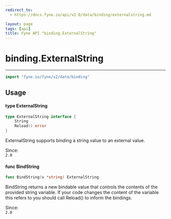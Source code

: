 ```yaml
---
redirect_to:
  - https://docs.fyne.io/api/v2.0/data/binding/externalstring.md

layout: page
tags: [api]
title: Fyne API "binding.ExternalString"
---
```



# binding.ExternalString
---
```go
import "fyne.io/fyne/v2/data/binding"
```

## Usage

#### type ExternalString

```go
type ExternalString interface {
	String
	Reload() error
}
```

ExternalString supports binding a string value to an external value.


<div class="since">Since: <code>
2.0</code></div>

#### func  BindString

```go
func BindString(v *string) ExternalString
```
BindString returns a new bindable value that controls the contents of the provided string variable. If your code changes the content of the variable this refers to you should call Reload() to inform the bindings.


<div class="since">Since: <code>
2.0</code></div>
